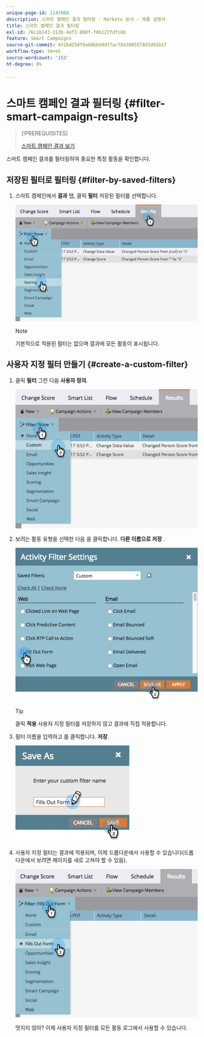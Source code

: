 ```yaml
---
unique-page-id: 1147068
description: 스마트 캠페인 결과 필터링 - Marketo 문서 - 제품 설명서
title: 스마트 캠페인 결과 필터링
exl-id: 76c1b143-313b-4ef2-860f-f8b127fdfc6b
feature: Smart Campaigns
source-git-commit: 431bd258f9a68bbb9df7acf043085578d3d91b1f
workflow-type: tm+mt
source-wordcount: '153'
ht-degree: 0%

---
```


# 스마트 캠페인 결과 필터링 {#filter-smart-campaign-results}

>[!PREREQUISITES]
>
>[스마트 캠페인 결과 보기](/help/marketo/product-docs/core-marketo-concepts/smart-campaigns/smart-campaign-data/view-smart-campaign-results.md)

스마트 캠페인 결과를 필터링하여 중요한 특정 활동을 확인합니다.

## 저장된 필터로 필터링 {#filter-by-saved-filters}

1. 스마트 캠페인에서 **결과** 탭, 클릭 **필터** 저장된 필터를 선택합니다.

   ![](assets/resultsfilter-hands.png)

   >[!NOTE]
   >
   >기본적으로 적용된 필터는 없으며 결과에 모든 활동이 표시됩니다.

## 사용자 지정 필터 만들기 {#create-a-custom-filter}

1. 클릭 **필터** 그런 다음 **사용자 정의**.

   ![](assets/filterscustom-hands.png)

1. 보려는 활동 유형을 선택한 다음 을 클릭합니다. **다른 이름으로 저장** .

   ![](assets/activityfiltersettings-hands.png)

   >[!TIP]
   >
   >클릭 **적용** 사용자 지정 필터를 저장하지 않고 결과에 직접 적용합니다.

1. 필터 이름을 입력하고 를 클릭합니다. **저장**.

   ![](assets/saveasfilter-hands.png)

1. 사용자 지정 필터는 결과에 적용되며, 이제 드롭다운에서 사용할 수 있습니다(드롭다운에서 보려면 페이지를 새로 고쳐야 할 수 있음).

   ![](assets/customfilter-hands.png)

   멋지지 않아? 이제 사용자 지정 필터를 모든 활동 로그에서 사용할 수 있습니다.

